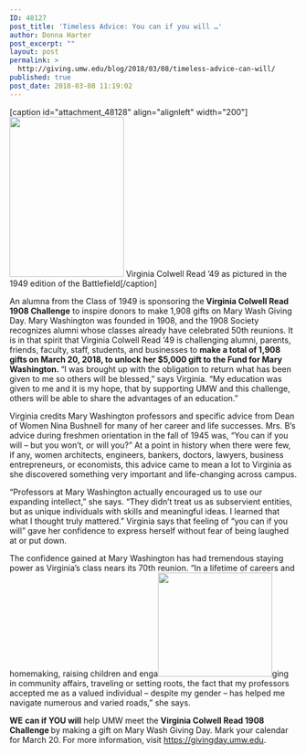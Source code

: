 ```yaml
---
ID: 48127
post_title: 'Timeless Advice: You can if you will …'
author: Donna Harter
post_excerpt: ""
layout: post
permalink: >
  http://giving.umw.edu/blog/2018/03/08/timeless-advice-can-will/
published: true
post_date: 2018-03-08 11:19:02
---
```

[caption id="attachment_48128" align="alignleft" width="200"]<img class="wp-image-48128" src="http://giving.umw.edu/wp-content/uploads/2018/03/virginia-colwell-read-214x300.jpg" alt="" width="200" height="280" /> Virginia Colwell Read ’49 as pictured in the 1949 edition of the Battlefield[/caption]

An alumna from the Class of 1949 is sponsoring the<strong> Virginia Colwell Read </strong><strong>1908 Challenge</strong> to inspire donors to make 1,908 gifts on Mary Wash Giving Day. Mary Washington was founded in 1908, and the 1908 Society recognizes alumni whose classes already have celebrated 50th reunions. It is in that spirit that Virginia Colwell Read ’49 is challenging alumni, parents, friends, faculty, staff, students, and businesses to <strong>make a total of 1,908 gifts on March 20, 2018, to unlock her $5,000 gift to the Fund for Mary Washington.
</strong>
“I was brought up with the obligation to return what has been given to me so others will be blessed,” says Virginia. “My education was given to me and it is my hope, that by supporting UMW and this challenge, others will be able to share the advantages of an education.”

Virginia credits Mary Washington professors and specific advice from Dean of Women Nina Bushnell for many of her career and life successes. Mrs. B’s advice during freshmen orientation in the fall of 1945 was, “You can if you will – but you won’t, or will you?” At a point in history when there were few, if any, women architects, engineers, bankers, doctors, lawyers, business entrepreneurs, or economists, this advice came to mean a lot to Virginia as she discovered something very important and life-changing across campus.

“Professors at Mary Washington actually encouraged us to use our expanding intellect,” she says. “They didn’t treat us as subservient entities, but as unique individuals with skills and meaningful ideas. I learned that what I thought truly mattered.” Virginia says that feeling of “you can if you will” gave her confidence to express herself without fear of being laughed at or put down.

The confidence gained at Mary Washington has had tremendous staying power as Virginia’s class nears its 70th reunion. “In a lifetime of careers and homemaking, raising children and enga<img class="alignright wp-image-48097" src="http://giving.umw.edu/wp-content/uploads/2018/02/MaryWashDay_vert_rgb_hires-300x273.jpg" alt="" width="200" height="182" />ging in community affairs, traveling or setting roots, the fact that my professors accepted me as a valued individual – despite my gender – has helped me navigate numerous and varied roads,” she says.

<strong>WE</strong> <strong>can if YOU will</strong> help UMW meet the <strong>Virginia Colwell Read 1908 Challenge </strong>by making a gift on Mary Wash Giving Day. Mark your calendar for March 20. For more information, visit <a href="https://givingday.umw.edu" target="_blank" rel="noopener">https://givingday.umw.edu</a>.